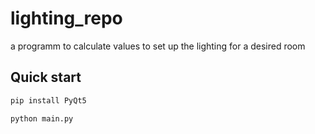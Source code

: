# lighting_repo
a programm to calculate values to set up the lighting for a desired room


## Quick start 
```bash
pip install PyQt5
```
```bash
python main.py
```
